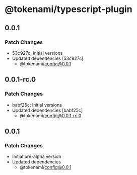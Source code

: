# @tokenami/typescript-plugin

## 0.0.1

### Patch Changes

- 53c927c: Initial versions
- Updated dependencies [53c927c]
  - @tokenami/config@0.0.1

## 0.0.1-rc.0

### Patch Changes

- babf25c: Initial versions
- Updated dependencies [babf25c]
  - @tokenami/config@0.0.1-rc.0

## 0.0.1

### Patch Changes

- Initial pre-alpha version
- Updated dependencies
  - @tokenami/config@0.0.1
